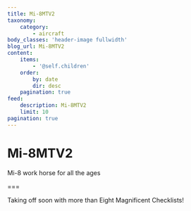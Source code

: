 ```yaml
---
title: Mi-8MTV2
taxonomy:
    category:
        - aircraft
body_classes: 'header-image fullwidth'
blog_url: Mi-8MTV2
content:
    items:
        - '@self.children'
    order:
        by: date
        dir: desc
    pagination: true
feed:
    description: Mi-8MTV2
    limit: 10
pagination: true
---
```


# Mi-8MTV2
Mi-8 work horse for all the ages

===

Taking off soon with more than Eight Magnificent Checklists!
